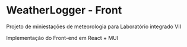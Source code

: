 # WeatherLogger - Front
Projeto de miniestações de meteorologia para Laboratório integrado VII 

Implementação do Front-end em React + MUI

